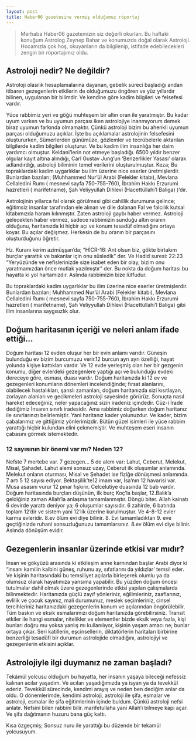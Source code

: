 ```yaml
---
layout: post
title: Haber06 gazetesine vermiş olduğumuz röportaj
---
```


> Merhaba Haber06 gazetemizin siz değerli okurları. Bu haftaki konuğum Astrolog Zeynep Bahar ve konumuzda doğal olarak Astroloji. Hocamızla çok hoş, okuyanların da bilgilenip, istifade edebilecekleri zengin bir röportajımız oldu.

## Astroloji nedir? Ne değildir?
Astroloji olasılık hesaplamalarına dayanan, gebelik süreci başladığı andan itibaren gezegenlerin etkilerin de olduğumuzu öngören ve yüz yıllardır bilinen, uygulanan bir bilimdir. Ve kendine göre kadim bilgileri ve felsefesi vardır. 

Yüce rabbimiz yeri ve göğü muhteşem bir altın oran ile yaratmıştır. Bu kadar uyum varken ve bu uyumun parçası iken astrolojiye inanmıyorum demek biraz uyumun farkında olmamaktır. Çünkü astroloji bizim bu ahenkli uyumun parçası olduğumuzu açıklar. İşte bu açıklamalar astrolojinin felsefesini oluştururken, Sümerlerden günümüze, gözlemler ve tecrübelerle aktarılan bilgilerde kadim bilgileri oluşturur. Ve bu kadim ilim insanlığa her daim yardımcı olmuştur. Keldani’lerin not etmeye başladığı. 6500 yıldır benzer olgular kayıt altına alındığı, Carl Gustav Jung’un ‘Benzerlikler Yasası’ olarak adlandırdığı, astroloji biliminin temel verilerini oluşturulmuştur. Keza; Bu topraklardaki kadim uygarlıklar bu ilim üzerine nice eserler üretmişlerdir. Bunlardan bazıları; (Muhhammed Nur’ül Arabi (Felekler kitabı), Mevlana Cellaledini Rumı ( mesnevi sayfa 750-755-760), İbrahim Hakkı Erzurumi hazretleri ( marifetname), Şah Veliyyullah Dihlevi (Hacettüllahi’l Baliga) )’dır. 

Astrolojinin yıllarca fal olarak görülmesi gibi cahillik durumuna gelince; eğitimsiz insanlar tarafından ele alınan ve dile dolanan Fal ve falcılık kutsal kitabımızda haram kılınmıştır. Zaten astroloji gaybı haber vermez. Astroloji gelecekten haber vermez, sadece rabbimizin sunduğu altın oranın olduğunu, haritanızda ki hiçbir açı ve konum tesadüf olmadığını ortaya koyar. Bu açılar değişmez. Herkesin de bu oranın bir parçasını oluşturduğunu öğretir.

Hz. Kuranı kerim azimüşşan’da; “HİCR-16: Ant olsun biz, gökte birtakım burçlar yarattık ve bakanlar için onu süsledik” der. Ve Hadid suresi: 22:23 “Yeryüzünde ve nefislerinizde size isabet eden bir olay, bizim onu yaratmamızdan önce mutlak yazılmıştır” der. Bu nokta da doğum haritası bu hayatta ki yol hartamızdır. Aslında rabbimizin bize lütfudur.

Bu topraklardaki kadim uygarlıklar bu ilim üzerine nice eserler üretmişlerdir. Bunlardan bazıları; Muhhammed Nur’ül Arabi (Felekler kitabı), Mevlana Cellaledini Rumı ( mesnevi sayfa 750-755-760), İbrahim Hakkı Erzurumi hazretleri ( marifetname), Şah Veliyyullah Dihlevi (Hacettüllahi’l Baliga) gibi ilim insanlarına saygısızlık olur.

## Doğum haritasının içeriği ve neleri anlam ifade ettiği…

Doğum haritası 12 evden oluşur her bir evin anlamı varıdır. Güneşin bulunduğu ev bizim burcumuzu verir.12 burcun ayrı ayrı özelliği, hayat yolunda kişiye kattıkları vardır. Ve 12 evde yerleşmiş olan her bir gezgenin konumu, diğer evlerdeki gezegenlere yaptığı açı ve bulunduğu evdeki dereceye göre, esması, duası vardır. Doğum haritanızda ki 12 ev ve gezegenleri konumların dönemleri incelendiğinde; fırsat alanlarını, olabilecek hastalıkları, şanslı zamanları, doğum haritanızda sizi kısıtlayan, zorlayan alanları ve gecikmeleri astroloji sayesinde görürüz. Sonuçta nasıl hareket edeceğiniz, neler yapacağınız sizin iradeniz içindedir. Cüz-i İrade dediğimiz İnsanın sınırlı iradesidir. Ama rabbimiz doğarken doğum haritanız ile sınırlarınızı belirlemiştir. Yani haritanız kader yolunuzdur. Ve kader, bizim çabalarımız ve gittiğimiz yönlerimizdir. Bütün güzel isimleri ile yüce rabbim yarattığı hiçbir kulundan elini çekmemiştir. Ve muhteşem eseri insanın çabasını görmek istemektedir. 

### 12 sayısının bir önemi var mı? Neden 12?

Nefste 7 mertebe  var. 7 gezegen… 5 de alem var: Lahut, Ceberut, Melekut, Misal, Şahadet. Lahut alemi sonsuz uzay, Ceberut ilk oluşumlar anlamında. Melekut onların oturması, Misal ve Şehadet ise fiziğe dönüşmesi anlamında. 7 artı 5 12 sayısı ediyor. Bektaşilik’te12 imam var,  İsa’nın 12 havarisi var. Musa asasını vurur 12 pınar fışkırır. Celcelutiye duasında 12 bab vardır. Doğum haritasında burçları düşünün, ilk burç Koç’la başlar, 12.Balık’a geldiğiniz zaman Allah’la anlaşma tamamlanmıştır. Döngü biter. Allah kainatı 6 devirde yarattı deniyor ya; 6 oluşumlar sayısıdır. 6 zahirde, 6 batında toplam 12’dir ve sistem yani 12’lik üzerine kurulmuştur. Ve 4-8-12 evler karma evleridir. 8.ev ölüm evi diye bilinir. 8. Evi tamamladıktan 9. eve geçtiğinizde ruhani sonsuzluğunuzu tamamlarsınız. 8.ev ölüm evi diye bilinir. Aslında dönüşüm evidir.

## Gezegenlerin insanlar üzerinde etkisi var mıdır?

İnsan ve gökyüzü arasında ki etkileşim anne karnından başlar Arabi diyor ki “insanı kamilin kalbini güneş, ruhunu ay, sıfatlarını da yıldızlar’ temsil eder. Ve kişinin haritasındaki bu temsiliyet açılarla birleşerek olumlu ya da olumsuz olarak hayatımıza yansıma yapabilir. Bu yüzden doğum öncesi tutulmalar dahil olmak üzere gezegenlerinde etkisi yapılan çalışmalarda bilinmektedir. Haritanızda güçlü zayıf yönleriniz, eğilimleriniz, zaaflarınız, evlilik ve çocuk sayınız, mali durumunuz, meslek seçimleriniz, cinsel tercihleriniz haritanızdaki gezegenlerin konum ve açılarından öngörülebilir. Tüm baskın ve eksik esmalarımızı doğum haritanızda görebilirsiniz. Transit etkiler ile hangi esmalar, nitelikler ve elementler bizde eksik veya fazla, kişi bunları doğru mu yoksa yanlış mı kullanılıyor, kişinin yaşam amacı ne; bunlar ortaya çıkar. Seri katillerin, eşcinsellerin, diktatörlerin haritaları birbirine benzerliği tesadüfi bir durumun astrolojide olmadığını, astrolojiyi ve gezegenlerin etkisini açıklar.

## Astrolojiyle ilgi duymanız ne zaman başladı?

Tekâmül yolcusu olduğum bu hayatta, her insanın yaşaya bileceği nefessiz kalınan acılar yaşadım. Ve acıları yaşadığımızda ya isyan ya da tevekkül ederiz. Tevekkül sürecinde, kendimi arayış ve neden ben dediğim anlar da oldu. O dönemlerimde, kendimi astroloji, astroloji ile şifa, esmalar ve astroloji, esmalar ile şifa eğitimlerinin içinde buldum. Çünkü astroloji nefsi anlatır. Nefsini bilen rabbini bilir. marifetullaha yani Allah’ı bilmeye kapı açar. Ve şifa dağıtmanın huzuru bana güç kattı.

Kısa özgeçmiş; Sonsuz nuru ile yarattığı bu düzende bir tekamül yolcusuyum.
